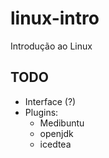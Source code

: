 # linux-intro


Introdução ao Linux

## TODO


* Interface (?)
* Plugins:
	- Medibuntu
	- openjdk
	- icedtea
